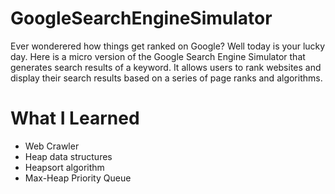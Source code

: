 # GoogleSearchEngineSimulator

Ever wonderered how things get ranked on Google? Well today is your lucky day.
Here is a micro version of the Google Search Engine Simulator that generates search results of a keyword. It allows users to rank websites and display their search results based on a series of page ranks and algorithms.

# What I Learned
* Web Crawler
* Heap data structures
* Heapsort algorithm 
* Max-Heap Priority Queue

